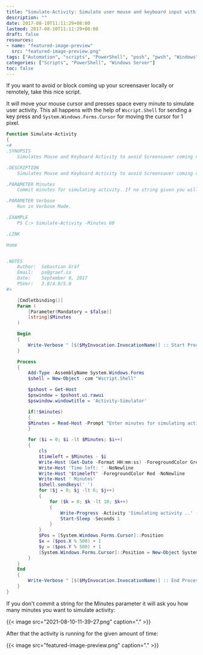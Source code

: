 ```yaml
---
title: "Simulate-Activity: Simulate user mouse and keyboard input with PowerShell"
description: ""
date: 2017-08-10T11:11:29+08:00
lastmod: 2017-08-10T11:11:29+08:00
draft: false
resources:
- name: "featured-image-preview"
  src: "featured-image-preview.png"
tags: ["Automation", "scripts", "PowerShell", "posh", "pwsh", "Windows"]
categories: ["Scripts", "PowerShell", "Windows Server"]
toc: false
---
```


If you want to avoid or block coming up your screensaver locally or remotely, take this nice script.

<!--more-->

It will move your mouse cursor and presses space every minute to simulate user activity.
This all happens with the help of `Wscript.Shell` for sending a key press and `System.Windows.Forms.Cursor` for moving the cursor for 1 pixel.

```powershell
Function Simulate-Activity
{
<#
.SYNOPSIS
    Simulates Mouse and Keyboard Activity to avoid Screensaver coming up.

.DESCRIPTION
    Simulates Mouse and Keyboard Activity to avoid Screensaver coming up.

.PARAMETER Minutes
    Commit minutes for simulating activity. If no string given you will be asked.

.PARAMETER Verbose
    Run in Verbose Mode.

.EXAMPLE
    PS C:> Simulate-Activity -Minutes 60

.LINK

Home


.NOTES
    Author:  Sebastian Gräf
    Email:   ps@graef.io
    Date:    September 9, 2017
    PSVer:   3.0/4.0/5.0
#>

	[Cmdletbinding()]
	Param (
		[Parameter(Mandatory = $false)]
		[string]$Minutes
	)

	Begin
	{
		Write-Verbose " [$($MyInvocation.InvocationName)] :: Start Process"
	}

	Process
	{
		Add-Type -AssemblyName System.Windows.Forms
		$shell = New-Object -com "Wscript.Shell"

		$pshost = Get-Host
		$pswindow = $pshost.ui.rawui
		$pswindow.windowtitle = 'Activity-Simulator'

        if(!$minutes)
        {
        $Minutes = Read-Host -Prompt "Enter minutes for simulating activity"
        }

		for ($i = 0; $i -lt $Minutes; $i++)
		{
			cls
			$timeleft = $Minutes - $i
			Write-Host (Get-Date -Format HH:mm:ss) -ForegroundColor Green
			Write-Host 'Time left: ' -NoNewline
			Write-Host "$timeleft" -ForegroundColor Red -NoNewline
			Write-Host ' Minutes'
			$shell.sendkeys(' ')
			for ($j = 0; $j -lt 6; $j++)
			{
				for ($k = 0; $k -lt 10; $k++)
				{
					Write-Progress -Activity 'Simulating activity ..' -PercentComplete ($k * 10) -Status "Please ... don't disturb me."
					Start-Sleep -Seconds 1
				}
			}
			$Pos = [System.Windows.Forms.Cursor]::Position
			$x = ($pos.X % 500) + 1
			$y = ($pos.Y % 500) + 1
			[System.Windows.Forms.Cursor]::Position = New-Object System.Drawing.Point($x, $y)
		}
	}
	End
	{
		Write-Verbose " [$($MyInvocation.InvocationName)] :: End Process"
	}
}
```

If you don't commit a string for the Minutes parameter it will ask you how many minutes you want to simulate activity:

{{< image src="2021-08-10-11-39-27.png" caption="." >}}

After that the activity is running for the given amount of time:

{{< image src="featured-image-preview.png" caption="." >}}
